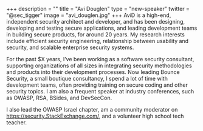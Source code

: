 +++
description = ""
title = "Avi Douglen"
type = "new-speaker"
twitter = "@sec_tigger"
image = "avi_douglen.jpg"
+++
AviD is a high-end, independent security architect and developer, and has been designing, developing and testing secure applications, and leading development teams in building secure products, for around 20 years. My research interests include efficient security engineering, relationship between usability and security, and scalable enterprise security systems.

For the past $X years, I’ve been working as a software security consultant, supporting organizations of all sizes in integrating security methodologies and products into their development processes. Now leading Bounce Security, a small boutique consultancy, I spend a lot of time with development teams, often providing training on secure coding and other security topics. I am also a frequent speaker at industry conferences, such as OWASP, RSA, BSides, and DevSecCon.

I also lead the OWASP Israel chapter, am a community moderator on https://security.StackExchange.com/, and a volunteer high school tech teacher.